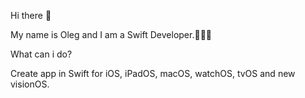 Hi there 👋


My name is Oleg and I am a Swift Developer.👨🏻‍💻

What can i do?

Create app in Swift for iOS, iPadOS, macOS, watchOS, tvOS and new visionOS.
